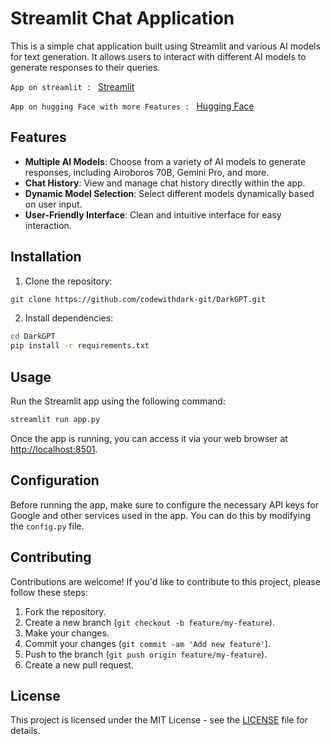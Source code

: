 # Streamlit Chat Application

This is a simple chat application built using Streamlit and various AI models for text generation. It allows users to interact with different AI models to generate responses to their queries.

```App on streamlit : ``` [Streamlit](https://darkgpt.streamlit.app/ )


```App on hugging Face with more Features : ``` [Hugging Face](https://huggingface.co/spaces/codewithDark/DarkGPT)

## Features

- **Multiple AI Models**: Choose from a variety of AI models to generate responses, including Airoboros 70B, Gemini Pro, and more.
- **Chat History**: View and manage chat history directly within the app.
- **Dynamic Model Selection**: Select different models dynamically based on user input.
- **User-Friendly Interface**: Clean and intuitive interface for easy interaction.

## Installation

1. Clone the repository:

```bash
git clone https://github.com/codewithdark-git/DarkGPT.git
```

2. Install dependencies:

```bash
cd DarkGPT
pip install -r requirements.txt
```

## Usage

Run the Streamlit app using the following command:

```bash
streamlit run app.py
```

Once the app is running, you can access it via your web browser at [http://localhost:8501](http://localhost:8501).

## Configuration

Before running the app, make sure to configure the necessary API keys for Google and other services used in the app. You can do this by modifying the `config.py` file.

## Contributing

Contributions are welcome! If you'd like to contribute to this project, please follow these steps:

1. Fork the repository.
2. Create a new branch (`git checkout -b feature/my-feature`).
3. Make your changes.
4. Commit your changes (`git commit -am 'Add new feature'`).
5. Push to the branch (`git push origin feature/my-feature`).
6. Create a new pull request.

## License

This project is licensed under the MIT License - see the [LICENSE](LICENSE) file for details.
